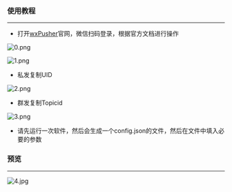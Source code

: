 ### 使用教程
***
* 打开[wxPusher](https://wxpusher.zjiecode.com/docs/#/?id=%e5%bf%ab%e9%80%9f%e6%8e%a5%e5%85%a5)官网，微信扫码登录，根据官方文档进行操作

![0.png](https://dd-static.jd.com/ddimg/jfs/t1/151082/18/25118/9163/62c707b7E927d4e2d/0f24e4fe5bfb358b.png)

![1.png](https://dd-static.jd.com/ddimg/jfs/t1/114523/19/27704/21679/62c707b7E2329389e/5c4a6d3c9ef81442.png)

* 私发复制UID

![2.png](https://dd-static.jd.com/ddimg/jfs/t1/113077/5/28055/33060/62c707b8Efcafaf9a/4e54f36abea00692.png)

* 群发复制Topicid

![3.png](https://dd-static.jd.com/ddimg/jfs/t1/207196/17/24433/32879/62c707b7Efc5a1044/efec18a41659af34.png)
* 请先运行一次软件，然后会生成一个config.json的文件，然后在文件中填入必要的参数

### 预览
***
![4.jpg](https://dd-static.jd.com/ddimg/jfs/t1/119235/12/25989/426541/62cac375E856ca475/412fee591e07bd2f.jpg)
